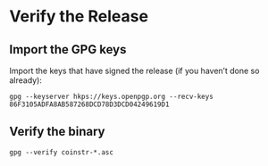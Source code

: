 # Verify the Release

## Import the GPG keys

Import the keys that have signed the release (if you haven’t done so already):

```
gpg --keyserver hkps://keys.openpgp.org --recv-keys 86F3105ADFA8AB587268DCD78D3DCD04249619D1
```

## Verify the binary

```
gpg --verify coinstr-*.asc
```